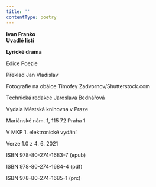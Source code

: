 ```yaml
---
title: ''
contentType: poetry
---
```


<section>

**Ivan Franko  
Uvadlé listí**

**Lyrické drama**

</section>

<section>

Edice Poezie

Překlad Jan Vladislav

Fotografie na obálce Timofey Zadvornov/Shutterstock.com

Technická redakce Jaroslava Bednářová

</section>

<section>

Vydala Městská knihovna v Praze

Mariánské nám. 1, 115 72 Praha 1

</section>

<section>

V MKP 1. elektronické vydání

Verze 1.0 z 4. 6. 2021

</section>

<section>

ISBN 978-80-274-1683-7 (epub)

ISBN 978-80-274-1684-4 (pdf)

ISBN 978-80-274-1685-1 (prc)

</section>
